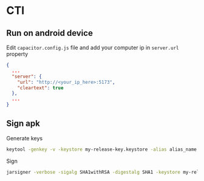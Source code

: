# CTI

## Run on android device
Edit `capacitor.config.js` file and add your computer ip in `server.url` property
```json
{
  ...
  "server": {
    "url": "http://<your_ip_here>:5173",
    "cleartext": true
  },
  ...
}
```

## Sign apk
Generate keys
```bash
keytool -genkey -v -keystore my-release-key.keystore -alias alias_name -keyalg RSA -keysize 2048 -validity 10000
```

Sign
```bash
jarsigner -verbose -sigalg SHA1withRSA -digestalg SHA1 -keystore my-release-key.keystore my_application.apk alias_name
```